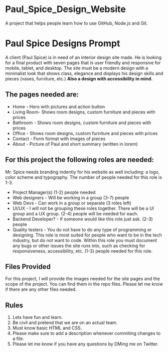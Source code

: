 # Paul_Spice_Design_Website
A project that helps people learn how to use GitHub, Node.js and Git.

# Paul Spice Designs Prompt

A client (Paul Spice) is in need of an interior design site made. He is looking for a final product with seven pages that is user friendly and responsive for mobile, tablet, and desktop. The site must be a modern design with a minimalist look that shows class, elegance and displays his design skills and pieces (vases, furniture, etc.) **Also a design  with accessibility in mind.**

## The pages needed are:

- Home - Hero with pictures and action button
- Living Room- Shows room designs, custom furniture and pieces with prices 
- Bathroom - Shows room designs, custom furniture and pieces with prices 
- Office - Shows room designs, custom furniture and pieces with prices 
- Contact - Form format with images of pieces
- About - Picture of Paul and short summary (written in lorem)

## For this project the following roles are needed:

Mr. Spice needs branding indentiy for his website as well including: a logo, color scheme and typography. The number of people needed for this role is 1-3.

- Project Manager(s) (1-2) people needed
- Web designers - Will be working in a group (3-7) people
- Web Devs - Can work in a group or separate (3 roles left)
- UI/UX - I will not be grouping these roles together. There will be a UI group and a UX group. (2-4) people will be needed for each.
- Backend Developer? - If someone would like this role just ask. (2-3) people
- Quality testers - You do not have to do any type of programming or designing. This role is most suited for people who want to be in the tech industry, but do not want to code. Within this role you must document any bugs or other issues the site runs into, such as checking for responsiveness, accessibility, etc. (1-3) people needed for this role.

## Files Provided

For this project, I will provide the images needed for the site pages and the scope of the project. You can find them in the repo files. Please let me know if there are any other files needed.

## Rules

1. Lets have fun and learn.
2. Be civil and pretend that we are on an actual team.
3. Must know basic HTML and CSS.
4. Please make sure to add a description whenever commiting changes to a file.
5. Please let me know if you have any questions by DMing me on Twitter.
